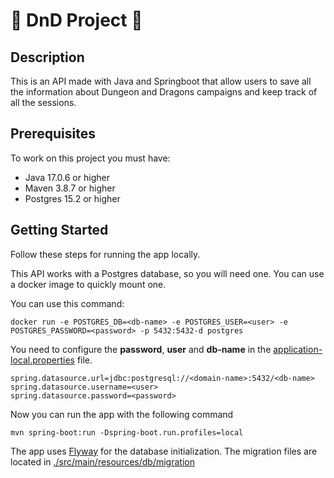# :dragon_face: DnD Project :dragon_face:

## Description
This is an API made with Java and Springboot that allow users to save all the information about Dungeon and Dragons 
campaigns and keep track of all the sessions.

## Prerequisites
To work on this project you must have:
- Java 17.0.6 or higher
- Maven 3.8.7 or higher
- Postgres 15.2 or higher

## Getting Started

Follow these steps for running the app locally.

This API works with a Postgres database, so you will need one. You can use a docker image to quickly mount one.

You can use this command:

```shell
docker run -e POSTGRES_DB=<db-name> -e POSTGRES_USER=<user> -e POSTGRES_PASSWORD=<password> -p 5432:5432-d postgres
```

You need to configure the **password**, **user** and **db-name** in the
[application-local.properties](./src/main/resources/application-local.properties) file.

```properties
spring.datasource.url=jdbc:postgresql://<domain-name>:5432/<db-name>
spring.datasource.username=<user>
spring.datasource.password=<password>
```


Now you can run the app with the following command

```shell
mvn spring-boot:run -Dspring-boot.run.profiles=local
```

The app uses [Flyway](https://flywaydb.org/documentation/) for the database initialization.
The migration files are located in [./src/main/resources/db/migration](./src/main/resources/db/migration)
